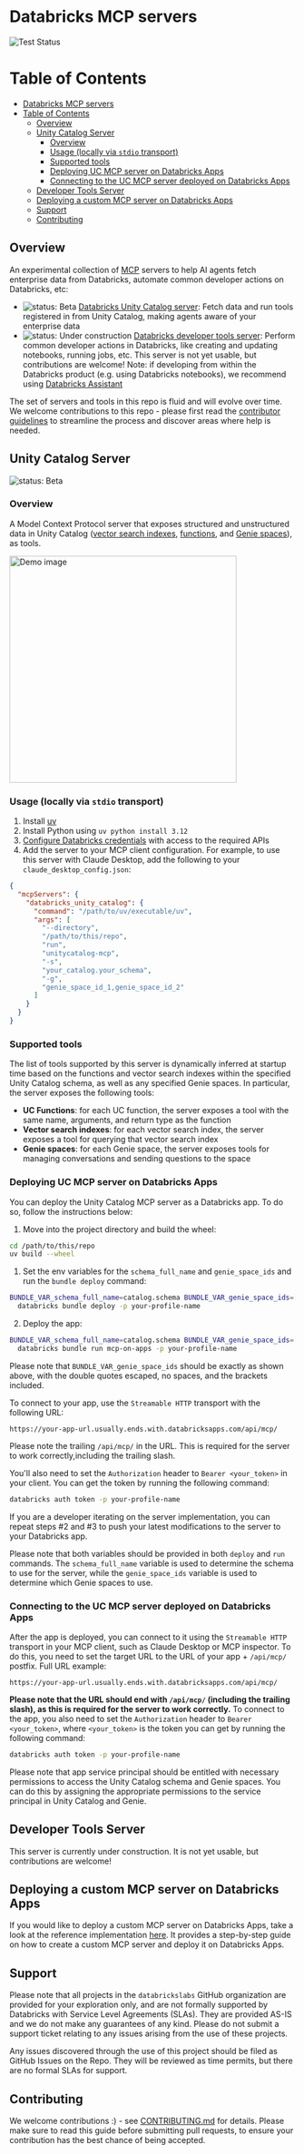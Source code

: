 # Databricks MCP servers

![Test Status](https://github.com/databrickslabs/mcp/actions/workflows/unit_tests.yml/badge.svg)

Table of Contents
=================

- [Databricks MCP servers](#databricks-mcp-servers)
- [Table of Contents](#table-of-contents)
  - [Overview](#overview)
  - [Unity Catalog Server](#unity-catalog-server)
    - [Overview](#overview-1)
    - [Usage (locally via `stdio` transport)](#usage-locally-via-stdio-transport)
    - [Supported tools](#supported-tools)
    - [Deploying UC MCP server on Databricks Apps](#deploying-uc-mcp-server-on-databricks-apps)
    - [Connecting to the UC MCP server deployed on Databricks Apps](#connecting-to-the-uc-mcp-server-deployed-on-databricks-apps)
  - [Developer Tools Server](#developer-tools-server)
  - [Deploying a custom MCP server on Databricks Apps](#deploying-a-custom-mcp-server-on-databricks-apps)
  - [Support](#support)
  - [Contributing](#contributing)

## Overview
An experimental collection of [MCP](https://modelcontextprotocol.io/introduction) servers to help AI agents fetch enterprise data from Databricks, automate common developer actions on Databricks, etc:

* ![status: Beta](https://img.shields.io/badge/status-Beta-yellow?style=flat-square&logo=databricks)
  [Databricks Unity Catalog server](#unity-catalog-server): Fetch data and run tools registered in from Unity Catalog, making agents aware of your enterprise data
* ![status: Under construction](https://img.shields.io/badge/status-Under_construction-red?style=flat-square&logo=databricks)
  [Databricks developer tools server](#developer-tools-server): Perform common developer actions in Databricks, like creating and updating notebooks, running jobs, etc. This server is not yet usable, but contributions are welcome! 
  Note: if developing from within the Databricks product (e.g. using Databricks notebooks), we recommend using [Databricks Assistant](https://docs.databricks.com/aws/en/notebooks/databricks-assistant-faq)

The set of servers and tools in this repo is fluid and will evolve over time. We welcome contributions to this repo - please first
read the [contributor guidelines](CONTRIBUTING.md) to streamline the process and discover areas where help is needed.

## Unity Catalog Server

![status: Beta](https://img.shields.io/badge/status-Beta-yellow?style=flat-square&logo=databricks)

### Overview
A Model Context Protocol server that exposes structured and unstructured data in Unity Catalog ([vector search indexes](https://docs.databricks.com/gcp/en/generative-ai/vector-search), [functions](https://docs.databricks.com/aws/en/generative-ai/agent-framework/create-custom-tool), and [Genie spaces](https://docs.databricks.com/aws/en/genie/)), as tools.

<img src="docs/images/demo.png" alt="Demo image" height="400px">

### Usage (locally via `stdio` transport)

1. Install [uv](https://docs.astral.sh/uv/getting-started/installation/)
1. Install Python using `uv python install 3.12`
1. [Configure Databricks credentials](https://docs.databricks.com/aws/en/dev-tools/cli/authentication) with access to the required APIs
1. Add the server to your MCP client configuration. For example, to use this server with Claude Desktop, add the following to your `claude_desktop_config.json`:

```json
{
  "mcpServers": {
    "databricks_unity_catalog": {
      "command": "/path/to/uv/executable/uv",
      "args": [
        "--directory",
        "/path/to/this/repo",
        "run",
        "unitycatalog-mcp",
        "-s",
        "your_catalog.your_schema",
        "-g",
        "genie_space_id_1,genie_space_id_2"
      ]
    }
  }
}
```

### Supported tools

The list of tools supported by this server is dynamically inferred at startup time based on the functions and vector search indexes
within the specified Unity Catalog schema, as well as any specified Genie spaces. In particular, the server exposes
the following tools:

* **UC Functions**: for each UC function, the server exposes a tool with the same name, arguments, and return type as the function
* **Vector search indexes**: for each vector search index, the server exposes a tool for querying that vector search index
* **Genie spaces**: for each Genie space, the server exposes tools for managing conversations and sending questions to the space

### Deploying UC MCP server on Databricks Apps

You can deploy the Unity Catalog MCP server as a Databricks app. To do so, follow the instructions below:

1. Move into the project directory and build the wheel:
```bash
cd /path/to/this/repo
uv build --wheel
```


1. Set the env variables for the `schema_full_name` and `genie_space_ids` and run the `bundle deploy` command:
```bash
BUNDLE_VAR_schema_full_name=catalog.schema BUNDLE_VAR_genie_space_ids=[\"space1\",\"space2\"] \
  databricks bundle deploy -p your-profile-name
```

2. Deploy the app:
```bash
BUNDLE_VAR_schema_full_name=catalog.schema BUNDLE_VAR_genie_space_ids=[\"space1\",\"space2\"] \
  databricks bundle run mcp-on-apps -p your-profile-name
```

Please note that `BUNDLE_VAR_genie_space_ids` should be exactly as shown above, with the double quotes escaped, no spaces, and the brackets included.

To connect to your app, use the `Streamable HTTP` transport with the following URL:
```
https://your-app-url.usually.ends.with.databricksapps.com/api/mcp/
```

Please note the trailing `/api/mcp/` in the URL. This is required for the server to work correctly,including the trailing slash.

You'll also need to set the `Authorization` header to `Bearer <your_token>` in your client. You can get the token by running the following command:
```bash
databricks auth token -p your-profile-name
```


If you are a developer iterating on the server implementation, you can repeat steps #2 and #3 to push your latest modifications to the server to your Databricks app.

Please note that both variables should be provided in both `deploy` and `run` commands. The `schema_full_name` variable is used to determine the schema to use for the server, while the `genie_space_ids` variable is used to determine which Genie spaces to use. 

### Connecting to the UC MCP server deployed on Databricks Apps

After the app is deployed, you can connect to it using the `Streamable HTTP` transport in your MCP client, such as Claude Desktop or MCP inspector.
To do this, you need to set the target URL to the URL of your app + `/api/mcp/` postfix. Full URL example:
```
https://your-app-url.usually.ends.with.databricksapps.com/api/mcp/
```

**Please note that the URL should end with `/api/mcp/` (including the trailing slash), as this is required for the server to work correctly.**
To connect to the app, you also need to set the `Authorization` header to `Bearer <your_token>`, where `<your_token>` is the token you can get by running the following command:

```bash
databricks auth token -p your-profile-name
```

Please note that app service principal should be entitled with necessary permissions to access the Unity Catalog schema and Genie spaces. You can do this by assigning the appropriate permissions to the service principal in Unity Catalog and Genie.

## Developer Tools Server

This server is currently under construction. It is not yet usable, but contributions are welcome!

## Deploying a custom MCP server on Databricks Apps

If you would like to deploy a custom MCP server on Databricks Apps, take a look at the reference implementation [here](./examples/custom-server/README.md). It provides a step-by-step guide on how to create a custom MCP server and deploy it on Databricks Apps.

## Support
Please note that all projects in the `databrickslabs` GitHub organization are provided for your exploration only, and are not formally supported by Databricks with Service Level Agreements (SLAs).  They are provided AS-IS and we do not make any guarantees of any kind.  Please do not submit a support ticket relating to any issues arising from the use of these projects.

Any issues discovered through the use of this project should be filed as GitHub Issues on the Repo.  They will be reviewed as time permits, but there are no formal SLAs for support.

## Contributing

We welcome contributions :) - see [CONTRIBUTING.md](./CONTRIBUTING.md) for details. Please make sure to read this guide before 
submitting pull requests, to ensure your contribution has the best chance of being accepted.


